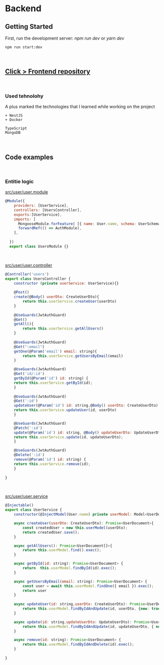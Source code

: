 # **Backend** 
## Getting Started
First, run the development server: *npm run dev* or *yarn dev*

    npm run start:dev
<br />

## [Click > Frontend repository](https://github.com/Grekalimbus/TZ-minsk-client) 

<br />  

### Used tehnolohy
A plus marked the technologies that I learned while working on the project

    + NestJS    
    + Docker
   
    TypeScript
    MongoDB
<br />  

## Code examples
<br />  

### Entitie logic

[src/user/user.module](https://github.com/Grekalimbus/TZ-minsk-server/blob/main/src/user/user.module.ts)
```js
@Module({
    providers: [UserService], 
    controllers: [UsersController], 
    exports:[UserService],
    imports: [
      MongooseModule.forFeature( [{ name: User.name, schema: UserSchema }]), 
      forwardRef(() => AuthModule),
    ],        
   
  })
  export class UsersModule {}
```
<br/>

[src/user/user.controller](https://github.com/Grekalimbus/TZ-minsk-server/blob/main/src/user/user.controlles.ts)

```js
@Controller('users')
export class UsersController {
    constructor (private userService: UserService){}
    
    @Post()
    create(@Body() userDto: CreateUserDto){
        return this.userService.createUser(userDto)
    }     
    
    @UseGuards(JwtAuthGuard)
    @Get()
    getAll(){
        return this.userService.getAllUsers()
    }   
    
    @UseGuards(JwtAuthGuard)
    @Get(":email")
    getOne(@Param('email') email: string){
        return this.userService.getUsersByEmail(email)
    }  

    @UseGuards(JwtAuthGuard)
    @Get('id/:id')
    getById(@Param('id') id: string) {
    return this.userService.getById(id);
    }
   
    @UseGuards(JwtAuthGuard)
    @Get(':id')
    updateUser(@Param('id') id: string,@Body() userDto: CreateUserDto) {
    return this.userService.updateUser(id, userDto)
    }

    @UseGuards(JwtAuthGuard)
    @Patch(':id')
    update(@Param('id') id: string, @Body() updateUserDto: UpdateUserDto) {
    return this.userService.update(id, updateUserDto);
    }

    @UseGuards(JwtAuthGuard)
    @Delete(':id')
    remove(@Param('id') id: string) {
    return this.userService.remove(id);
    }
    
}
```
<br />

[src/user/user.service](https://github.com/Grekalimbus/TZ-minsk-server/blob/main/src/user/user.service.ts)
```js
@Injectable()
export class UserService {
    constructor(@InjectModel(User.name) private userModel: Model<UserDocument>){}

    async createUser(userDto: CreateUserDto): Promise<UserDocument>{        
        const createdUser = new this.userModel(userDto);
        return createdUser.save();
    }

    async getAllUsers(): Promise<UserDocument[]>{
        return this.userModel.find().exec();
    }

    async getById(id: string): Promise<UserDocument> {
        return  this.userModel.findById(id).exec();
    }

    async getUsersByEmail(email: string): Promise<UserDocument> {
        const user = await this.userModel.findOne({ email }).exec();
        return user
    }   
    
    async updateUser(id: string,userDto: CreateUserDto): Promise<UserDocument> {                
        return this.userModel.findByIdAndUpdate(id, userDto, {new: true}).exec()
    }

    async update(id: string,updateUserDto: UpdateUserDto): Promise<UserDocument> {                
        return this.userModel.findByIdAndUpdate(id, updateUserDto, { new: true }).exec();
    }

    async remove(id: string): Promise<UserDocument> {
        return this.userModel.findByIdAndDelete(id).exec();
    }
   
}
```

